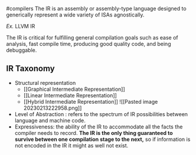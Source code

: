 #compilers 
The IR is an assembly or assembly-type language designed to generically represent a wide variety of ISAs agnostically.

*Ex.* LLVM IR

The IR is critical for fulfilling general compilation goals such as ease of analysis, fast compile time, producing good quality code, and being debuggable.

## IR Taxonomy
- Structural representation
	- [[Graphical Intermediate Representation]]
	- [[Linear Intermediate Representation]]
	- [[Hybrid Intermediate Representation]]
![[Pasted image 20230213222958.png]]
- Level of Abstraction : refers to the spectrum of IR possibilities between language and machine code.
- Expressiveness: the ability of the IR to accommodate all the facts the compiler needs to record. **The IR is the only thing guaranteed to survive between one compilation stage to the next,** so if information is not encoded in the IR it might as well not exist.